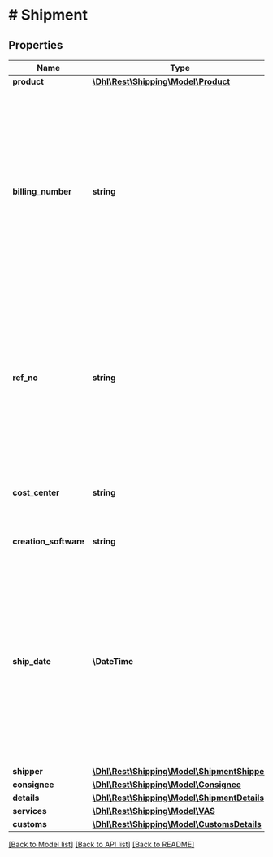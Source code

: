 # # Shipment

## Properties

Name | Type | Description | Notes
------------ | ------------- | ------------- | -------------
**product** | [**\Dhl\Rest\Shipping\Model\Product**](Product.md) |  | [optional]
**billing_number** | **string** | 14 digit long number that identifies the contract the shipment is booked on. Please note that in rare cases the last to characters can be letters. Digit 11 and digit 12 must correspondent to the number of the product, e.g. 333333333301tt can only be used for the product V01PAK (DHL Paket). | [optional]
**ref_no** | **string** | A reference number that the user can assign for better association purposes. It appears on shipment labels. To use the reference number for tracking purposes, it should be at least 8 characters long and unique. | [optional]
**cost_center** | **string** | Textfield that appears on the shipment label. It cannot be used to search for the shipment. | [optional]
**creation_software** | **string** | Is only to be indicated by DHL partners. | [optional]
**ship_date** | **\DateTime** | Date the shipment is transferred to DHL. The shipment date can be the current date or a date up to a few days in the future. It must not be in the past. Iso format required: yyyy-mm-dd. On the shipment date the shipment will be automatically closed at your end of day closing time. | [optional]
**shipper** | [**\Dhl\Rest\Shipping\Model\ShipmentShipper**](ShipmentShipper.md) |  | [optional]
**consignee** | [**\Dhl\Rest\Shipping\Model\Consignee**](Consignee.md) |  | [optional]
**details** | [**\Dhl\Rest\Shipping\Model\ShipmentDetails**](ShipmentDetails.md) |  | [optional]
**services** | [**\Dhl\Rest\Shipping\Model\VAS**](VAS.md) |  | [optional]
**customs** | [**\Dhl\Rest\Shipping\Model\CustomsDetails**](CustomsDetails.md) |  | [optional]

[[Back to Model list]](../../README.md#models) [[Back to API list]](../../README.md#endpoints) [[Back to README]](../../README.md)
